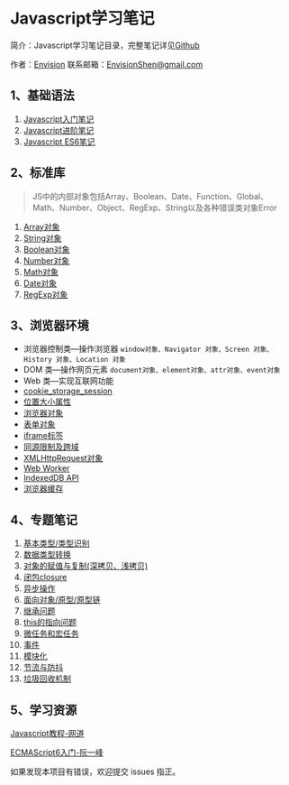 # Javascript学习笔记

简介：Javascript学习笔记目录，完整笔记详见[Github](https://github.com/MrEnvision/Front-end_learning_notes)

作者：[Envision](https://github.com/MrEnvision) 联系邮箱：[EnvisionShen@gmail.com](mailto:EnvisionShen@gmail.com)

## 1、基础语法

1. [Javascript入门笔记](ji-chu-yu-fa/javascript-ru-men-bi-ji.md)
2. [Javascript进阶笔记](ji-chu-yu-fa/javascript-jin-jie-bi-ji.md)
3. [Javascript ES6笔记](ji-chu-yu-fa/javascriptes6-bi-ji.md)

## 2、标准库

> JS中的内部对象包括Array、Boolean、Date、Function、Global、Math、Number、Object、RegExp、String以及各种错误类对象Error

1. [Array对象](biao-zhun-ku/array-dui-xiang.md)
2. [String对象](biao-zhun-ku/string-dui-xiang.md)
3. [Boolean对象](biao-zhun-ku/boolean-dui-xiang.md)
4. [Number对象](biao-zhun-ku/number-dui-xiang.md)
5. [Math对象](biao-zhun-ku/math-dui-xiang.md)
6. [Date对象](biao-zhun-ku/date-dui-xiang.md)
7. [RegExp对象](biao-zhun-ku/regexp-dui-xiang.md)

## 3、浏览器环境

* 浏览器控制类—操作浏览器  `window对象、Navigator 对象、Screen 对象、History 对象、Location 对象`
* DOM 类—操作网页元素 `document对象、element对象、attr对象、event对象` 
* Web 类—实现互联网功能
* [cookie\_storage\_session](liu-lan-qi-huan-jing/cookie_storage_session.md)
* [位置大小属性](liu-lan-qi-huan-jing/wei-zhi-da-xiao-shu-xing.md)
* [浏览器对象](liu-lan-qi-huan-jing/liu-lan-qi-dui-xiang.md)
* [表单对象](liu-lan-qi-huan-jing/biao-dan-dui-xiang.md)
* [iframe标签](liu-lan-qi-huan-jing/iframe-biao-qian.md)
* [同源限制及跨域](liu-lan-qi-huan-jing/tong-yuan-xian-zhi-ji-kua-yu.md)
* [XMLHttpRequest对象](liu-lan-qi-huan-jing/xmlhttprequest-dui-xiang.md)
* [Web Worker](liu-lan-qi-huan-jing/webworker.md)
* [IndexedDB API](https://wangdoc.com/javascript/bom/indexeddb.html)
* [浏览器缓存](liu-lan-qi-huan-jing/liu-lan-qi-huan-cun.md)

## 4、专题笔记

1. [基本类型/类型识别](zhuan-ti-yu-fa/ji-ben-lei-xing-lei-xing-shi-bie.md)
2. [数据类型转换](zhuan-ti-yu-fa/shu-ju-lei-xing-zhuan-huan.md)
3. [对象的赋值与复制\(深拷贝、浅拷贝\)](zhuan-ti-yu-fa/dui-xiang-de-fu-zhi-yu-fu-zhi.md)
4. [闭包closure](zhuan-ti-yu-fa/bi-bao-closure.md)
5. [异步操作](zhuan-ti-yu-fa/yi-bu-cao-zuo.md)
6. [面向对象/原型/原型链](zhuan-ti-yu-fa/mian-xiang-dui-xiang-yuan-xing-yuan-xing-lian.md)
7. [继承问题](zhuan-ti-yu-fa/ji-cheng-wen-ti.md)
8. [this的指向问题](zhuan-ti-yu-fa/this-de-zhi-xiang-wen-ti.md)
9. [微任务和宏任务](zhuan-ti-yu-fa/wei-ren-wu-he-hong-ren-wu.md)
10. [事件](zhuan-ti-yu-fa/shi-jian.md)
11. [模块化](zhuan-ti-yu-fa/mo-kuai-hua.md)
12. [节流与防抖](https://www.cnblogs.com/zhuanzhuanfe/p/10633019.html)
13. [垃圾回收机制](https://segmentfault.com/a/1190000018605776?utm_source=tag-newest)

## 5、学习资源

[Javascript教程-网道](https://wangdoc.com/javascript/)

[ECMAScript6入门-阮一峰](https://es6.ruanyifeng.com)

如果发现本项目有错误，欢迎提交 issues 指正。

